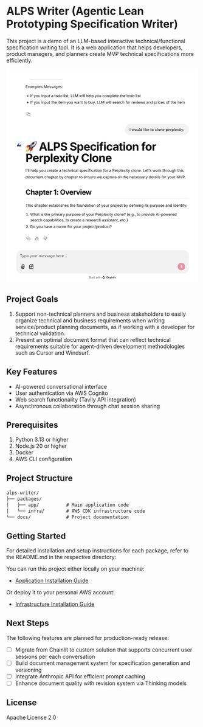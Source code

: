 # ALPS Writer (Agentic Lean Prototyping Specification Writer)

This project is a demo of an LLM-based interactive technical/functional specification writing tool. It is a web application that helps developers, product managers, and planners create MVP technical specifications more efficiently.

![screenshot](/docs/screenshot.png)

## Project Goals

1. Support non-technical planners and business stakeholders to easily organize technical and business requirements when writing service/product planning documents, as if working with a developer for technical validation.
2. Present an optimal document format that can reflect technical requirements suitable for agent-driven development methodologies such as Cursor and Windsurf.

## Key Features

- AI-powered conversational interface
- User authentication via AWS Cognito
- Web search functionality (Tavily API integration)
- Asynchronous collaboration through chat session sharing

## Prerequisites

1. Python 3.13 or higher
2. Node.js 20 or higher
3. Docker
4. AWS CLI configuration

## Project Structure

```
alps-writer/
├── packages/
│   ├── app/          # Main application code
│   └── infra/        # AWS CDK infrastructure code
└── docs/             # Project documentation
```

## Getting Started

For detailed installation and setup instructions for each package, refer to the README.md in the respective directory:

You can run this project either locally on your machine:

- [Application Installation Guide](packages/app/README.md)

Or deploy it to your personal AWS account:

- [Infrastructure Installation Guide](packages/infra/README.md)

## Next Steps

The following features are planned for production-ready release:

- [ ] Migrate from Chainlit to custom solution that supports concurrent user sessions per each conversation
- [ ] Build document management system for specification generation and versioning
- [ ] Integrate Anthropic API for efficient prompt caching
- [ ] Enhance document quality with revision system via Thinking models

## License

Apache License 2.0
